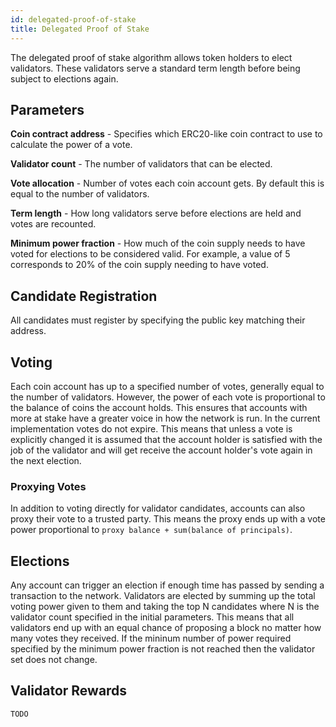 ```yaml
---
id: delegated-proof-of-stake
title: Delegated Proof of Stake
---
```

The delegated proof of stake algorithm allows token holders to elect validators. These validators serve a standard term length before being subject to elections again.

## Parameters

**Coin contract address** - Specifies which ERC20-like coin contract to use to calculate the power of a vote.

**Validator count** - The number of validators that can be elected.

**Vote allocation** - Number of votes each coin account gets. By default this is equal to the number of validators.

**Term length** - How long validators serve before elections are held and votes are recounted.

**Minimum power fraction** - How much of the coin supply needs to have voted for elections to be considered valid. For example, a value of 5 corresponds to 20% of the coin supply needing to have voted.

## Candidate Registration

All candidates must register by specifying the public key matching their address.

## Voting

Each coin account has up to a specified number of votes, generally equal to the number of validators. However, the power of each vote is proportional to the balance of coins the account holds. This ensures that accounts with more at stake have a greater voice in how the network is run. In the current implementation votes do not expire. This means that unless a vote is explicitly changed it is assumed that the account holder is satisfied with the job of the validator and will get receive the account holder's vote again in the next election.

### Proxying Votes

In addition to voting directly for validator candidates, accounts can also proxy their vote to a trusted party. This means the proxy ends up with a vote power proportional to `proxy balance + sum(balance of principals)`.

## Elections

Any account can trigger an election if enough time has passed by sending a transaction to the network. Validators are elected by summing up the total voting power given to them and taking the top N candidates where N is the validator count specified in the initial parameters. This means that all validators end up with an equal chance of proposing a block no matter how many votes they received. If the mininum number of power required specified by the minimum power fraction is not reached then the validator set does not change.

## Validator Rewards

`TODO`